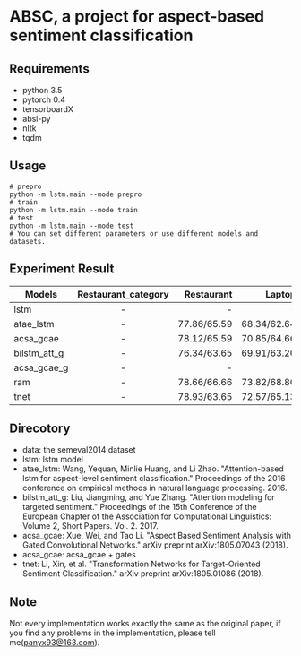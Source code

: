 # ABSC, a project for aspect-based sentiment classification

## Requirements

+ python 3.5
+ pytorch 0.4
+ tensorboardX
+ absl-py
+ nltk
+ tqdm

## Usage

``` shell
# prepro
python -m lstm.main --mode prepro
# train
python -m lstm.main --mode train
# test
python -m lstm.main --mode test
# You can set different parameters or use different models and datasets.
```

## Experiment Result

| Models | Restaurant_category | Restaurant | Laptop |
| ------ | :-----------: | -----:| -----: |
| lstm | - | - | - |
| atae_lstm | - | 77.86/65.59 | 68.34/62.64 |
| acsa_gcae | - | 78.12/65.59 | 70.85/64.66 |
| bilstm_att_g | - | 76.34/63.65 | 69.91/63.20 |
| acsa_gcae_g | - | - | - |
| ram | - | 78.66/66.66 | 73.82/68.80 |
| tnet | - | 78.93/63.65 | 72.57/65.13 |

## Direcotory

+ data: the semeval2014 dataset
+ lstm: lstm model
+ atae_lstm: Wang, Yequan, Minlie Huang, and Li Zhao. "Attention-based lstm for aspect-level sentiment classification." Proceedings of the 2016 conference on empirical methods in natural language processing. 2016.
+ bilstm_att_g: Liu, Jiangming, and Yue Zhang. "Attention modeling for targeted sentiment." Proceedings of the 15th Conference of the European Chapter of the Association for Computational Linguistics: Volume 2, Short Papers. Vol. 2. 2017.
+ acsa_gcae: Xue, Wei, and Tao Li. "Aspect Based Sentiment Analysis with Gated Convolutional Networks." arXiv preprint arXiv:1805.07043 (2018).
+ acsa_gcae: acsa_gcae + gates
+ tnet: Li, Xin, et al. "Transformation Networks for Target-Oriented Sentiment Classification." arXiv preprint arXiv:1805.01086 (2018).

## Note

Not every implementation works exactly the same as the original paper, if you find any problems in the implementation, please tell me(panyx93@163.com).
